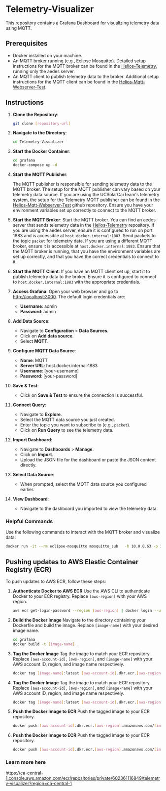 # Telemetry-Visualizer

This repository contains a Grafana Dashboard for visualizing telemetry data using MQTT.

## Prerequisites

- Docker installed on your machine.
- An MQTT broker running (e.g., Eclipse Mosquitto). Detailed setup instructions for the MQTT broker can be found in the [Helios-Telemetry](https://github.com/UCSolarCarTeam/Helios-Telemetry), running only the aedes server.
- An MQTT client to publish telemetry data to the broker. Additional setup instructions for the MQTT client can be found in the [Helios-Mqtt-Webserver-Test](https://github.com/UCSolarCarTeam/Helios-Mqtt-Webserver-Test).

## Instructions

1. **Clone the Repository**:

   ```bash
   git clone [repository-url]
   ```

1. **Navigate to the Directory**:

   ```bash
   cd Telemetry-Visualizer
   ```

1. **Start the Docker Container**:

   ```bash
   cd grafana
   docker-compose up -d
   ```

1. **Start the MQTT Publisher**:

   The MQTT publisher is responsible for sending telemetry data to the MQTT broker. The setup for the MQTT publisher can vary based on your telemetry data source. If you are using the UCSolarCarTeam's telemetry system, the setup for the Telemetry MQTT publisher can be found in the [Helios-Mqtt-Webserver-Test](https://github.com/UCSolarCarTeam/Helios-Mqtt-Webserver-Test) github repository. Ensure you have your environment variables set up correctly to connect to the MQTT broker.

1. **Start the MQTT Broker**:
   Start the MQTT broker. You can find an aedes server that sends telemetry data in the [Helios-Telemetry](https://github.com/UCSolarCarTeam/Helios-Telemetry) repository. If you are using the aedes server, ensure it is configured to run on port 1883 and is accessible at `host.docker.internal:1883`. Send packets to the topic `packet` for telemetry data.
   If you are using a different MQTT broker, ensure it is accessible at `host.docker.internal:1883`.
   Ensure that the MQTT broker is running, that you have the environment variables are set up correctly, and that you have the correct credentials to connect to it.
1. **Start the MQTT Client**:
   If you have an MQTT client set up, start it to publish telemetry data to the broker. Ensure it is configured to connect to `host.docker.internal:1883` with the appropriate credentials.

1. **Access Grafana**:
   Open your web browser and go to <http://localhost:3000>. The default login credentials are:

   - **Username**: admin
   - **Password**: admin

1. **Add Data Source**:

   - Navigate to **Configuration** > **Data Sources**.
   - Click on **Add data source**.
   - Select **MQTT**.

1. **Configure MQTT Data Source**:

   - **Name**: MQTT
   - **Server URL**: host.docker.internal:1883
   - **Username**: [your-username]
   - **Password**: [your-password]

1. **Save & Test**:

   - Click on **Save & Test** to ensure the connection is successful.

1. **Connect Query**:

   - Navigate to **Explore**.
   - Select the MQTT data source you just created.
   - Enter the topic you want to subscribe to (e.g., `packet`).
   - Click on **Run Query** to see the telemetry data.

1. **Import Dashboard**:

   - Navigate to **Dashboards** > **Manage**.
   - Click on **Import**.
   - Upload the JSON file for the dashboard or paste the JSON content directly.

1. **Select Data Source**:

   - When prompted, select the MQTT data source you configured earlier.

1. **View Dashboard**:
   - Navigate to the dashboard you imported to view the telemetry data.

### Helpful Commands

Use the following commands to interact with the MQTT broker and visualize data:

```bash
docker run -it --rm eclipse-mosquitto mosquitto_sub   -h 10.0.0.63 -p 1883   -u [ username ] -P [password]   -t packet
```

## Pushing updates to AWS Elastic Container Registry (ECR)

To push updates to AWS ECR, follow these steps:

1. **Authenticate Docker to AWS ECR**
   Use the AWS CLI to authenticate Docker to your ECR registry. Replace `[aws-region]` with your AWS region.

   ```bash
   aws ecr get-login-password --region [aws-region] | docker login --username AWS --password-stdin [aws-account-id].dkr.ecr.[aws-region].amazonaws.com
   ```

1. **Build the Docker Image**
   Navigate to the directory containing your Dockerfile and build the image. Replace `[image-name]` with your desired image name.

   ```bash
   cd grafana
   docker build -t [image-name] .
   ```

1. **Tag the Docker Image**
   Tag the image to match your ECR repository. Replace `[aws-account-id]`, `[aws-region]`, and `[image-name]` with your AWS account ID, region, and image name respectively.

   ```bash
   docker tag [image-name]:latest [aws-account-id].dkr.ecr.[aws-region].amazonaws.com/[image-name]:latest
   ```

1. **Tag the Docker Image**
   Tag the image to match your ECR repository. Replace `[aws-account-id]`, `[aws-region]`, and `[image-name]` with your AWS account ID, region, and image name respectively.

   ```bash
   docker tag [image-name]:latest [aws-account-id].dkr.ecr.[aws-region].amazonaws.com/[image-name]:latest
   ```

1. **Push the Docker Image to ECR**
   Push the tagged image to your ECR repository.

   ```bash
   docker push [aws-account-id].dkr.ecr.[aws-region].amazonaws.com/[image-name]:latest
   ```

1. **Push the Docker Image to ECR**
   Push the tagged image to your ECR repository.

   ```bash
   docker push [aws-account-id].dkr.ecr.[aws-region].amazonaws.com/[image-name]:latest
   ```

### Learn more here

<https://ca-central-1.console.aws.amazon.com/ecr/repositories/private/602361116849/telemetry-visualizer?region=ca-central-1>
